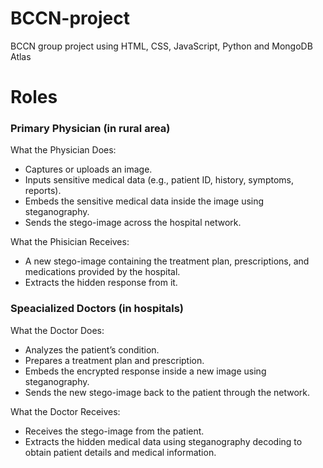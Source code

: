 # BCCN-project
BCCN group project using HTML, CSS, JavaScript, Python and MongoDB Atlas
# Roles
### Primary Physician (in rural area)
What the Physician Does:
- Captures or uploads an image.
- Inputs sensitive medical data (e.g., patient ID, history, symptoms, reports).
- Embeds the sensitive medical data inside the image using steganography.
- Sends the stego-image across the hospital network.

What the Phisician Receives:
- A new stego-image containing the treatment plan, prescriptions, and medications provided by the hospital.
- Extracts the hidden response from it.

### Speacialized Doctors (in hospitals)
What the Doctor Does:
- Analyzes the patient’s condition.
- Prepares a treatment plan and prescription.
- Embeds the encrypted response inside a new image using steganography.
- Sends the new stego-image back to the patient through the network.

What the Doctor Receives:
- Receives the stego-image from the patient.
- Extracts the hidden medical data using steganography decoding to obtain patient details and medical information.
